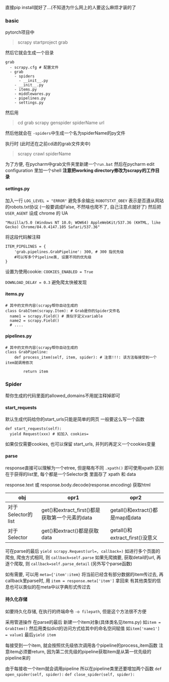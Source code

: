 直接pip install就好了...(不知道为什么网上的人要这么麻烦才装的了

### basic
pytorch项目中

> scrapy startproject grab

然后它就会生成一个目录

```
grab
  - scrapy.cfg # 配置文件
  - grab
    - spiders
      - __init__.py
    - __init__.py
    - items.py
    - middlewares.py
    - pipelines.py
    - settings.py
```

然后用

> cd grab
> scrapy genspider spiderName url

然后他就会在
`-spiders`中生成一个名为spiderName的py文件

执行时 (此时还在之前cd进的grab文件夹中)

> scrapy crawl spiderName

为了方便, 在pycharm中grab文件夹里新建一个`run.bat`
然后在pycharm edit configuration 里加一个shell
**注意把working directory修改为scrapy的工作目录**

#### settings.py
加入一行 `LOG_LEVEL = "ERROR"` 避免多余输出
`ROBOTSTXT_OBEY` 表示是否遵从网站的robots.txt协议 (一般要调成False, 不然啥也爬不了, 自己注意点就好了)
然后把 `USER_AGENT` 设成 chrome 的 UA 

`"Mozilla/5.0 (Windows NT 10.0; WOW64) AppleWebKit/537.36 (KHTML, like Gecko) Chrome/84.0.4147.105 Safari/537.36"`

将这段代码解注释
```
ITEM_PIPELINES = {
    'grab.pipelines.GrabPipeline': 300, # 300 指优先级
    #可以写多个Pipeline类, 设置不同的优先级
}
```

设置为使用cookie: `COOKIES_ENABLED = True`

`DOWNLOAD_DELAY = 0.3` 避免爬太快被发现

#### items.py
```
# 其中的文件内容(scrapy帮你自动生成的
class GrabItem(scrapy.Item): # Grab是你的Spider文件名
  name1 = scrapy.Field() # 类似于定义variable
  name2 = scrapy.Field()
  # ....
```

#### pipelines.py
```
# 其中的文件内容(scrapy帮你自动生成的
class GrabPipeline:
    def process_item(self, item, spider): # 注意!!!: 该方法每接受到一个item就调用依次
        
        return item
```

### Spider
帮你生成的代码里面的allowed_domains不用就注释掉即可

#### start_requests
默认生成代码给你的start_urls只能是简单的网页
一般要这么写一个函数
```
def start_requests(self):
  yield Request(xxx) # 如加入 cookies=
```

如果仅仅需要cookies, 也可以保留 start_urls, 并列的再定义一个cookies变量
#### parse
response直接可以理解为一个etree, 但是略有不同
`.xpath()` 即可使用xpath
区别在于获得的list里, 每个都是一个Selector类
里面存了 xpath 和 data

response.text 或 response.body.decode(response.encoding) 获取html

|obj|opr1|opr2|
|-|-|-|
|对于Selector的list|get()和extract_first()都是获取第一个元素的data|getall()和extract()都是map成data|
|对于Selector|get()和extract()都是获取data|getall()和extract_first()没意义

可在parse的最后
`yield scrapy.Request(url=, callback=)`
如进行多个页面的爬虫, 爬虫方式相同, 则 `callback=self.parse`
如果先爬摘要, 获取detail的url, 再逐个爬取, 则 `callback=self.parse_detail` (另外写个parse函数)

如有需要, 可以用 `meta={'item':item}` 将当前已经含有部分数据的item传过去, 再callback里parse时, 用 `item = response.meta['item']` 拿回来
有其他类型的信息也可以类似的在meta中以字典形式传过去

#### 持久化存储
如要持久化存储, 在执行的终端命令 `-o filepath`, 但是这个方法很不方便

采用管道操作
在parse的最后
新建一个item对象(具体类名见items.py)
如`item = GrabItem()`
然后用类似dict的访问方式给其中的命名空间赋值
如`item['name1'] = value1`
最后`yield item`

每接受到一个item, 就会按照优先级依次调用各个pipeline的process_item函数
注意item必须要return, 因为第二优先级的pipeline获取item是从第一优先级的pipeline来的

由于每接收一个item就会调用pipeline
所以在pipeline类里还要增加两个函数
`def open_spider(self, spider):`
`def close_spider(self, spider):`

